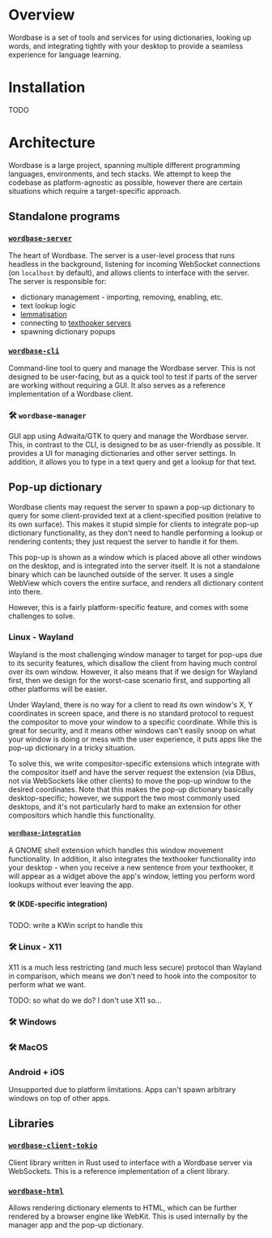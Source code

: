 # Overview

Wordbase is a set of tools and services for using dictionaries, looking up words, and integrating
tightly with your desktop to provide a seamless experience for language learning.

# Installation

TODO

# Architecture

Wordbase is a large project, spanning multiple different programming languages, environments, and
tech stacks. We attempt to keep the codebase as platform-agnostic as possible, however there are
certain situations which require a target-specific approach.

## Standalone programs

### [`wordbase-server`](./crates/wordbase-server)

The heart of Wordbase. The server is a user-level process that runs headless in the background,
listening for incoming WebSocket connections (on `localhost` by default), and allows clients to
interface with the server. The server is responsible for:
- dictionary management - importing, removing, enabling, etc.
- text lookup logic
- [lemmatisation](https://en.wikipedia.org/wiki/Lemmatization)
- connecting to [texthooker servers](https://github.com/KamWithK/TextractorSender)
- spawning dictionary popups

### [`wordbase-cli`](./crates/wordbase-cli)

Command-line tool to query and manage the Wordbase server. This is not designed to be user-facing,
but as a quick tool to test if parts of the server are working without requiring a GUI. It also
serves as a reference implementation of a Wordbase client.

### 🛠️ `wordbase-manager`

GUI app using Adwaita/GTK to query and manage the Wordbase server. This, in contrast to the CLI,
is designed to be as user-friendly as possible. It provides a UI for managing dictionaries and other
server settings. In addition, it allows you to type in a text query and get a lookup for that text.

## Pop-up dictionary

Wordbase clients may request the server to spawn a pop-up dictionary to query for some
client-provided text at a client-specified position (relative to its own surface). This makes it
stupid simple for clients to integrate pop-up dictionary functionality, as they don't need to handle
performing a lookup or rendering contents; they just request the server to handle it for them.

This pop-up is shown as a window which is placed above all other windows on the desktop, and is
integrated into the server itself. It is not a standalone binary which can be launched outside of
the server. It uses a single WebView which covers the entire surface, and renders all dictionary
content into there.

However, this is a fairly platform-specific feature, and comes with some challenges to solve.

### Linux - Wayland

Wayland is the most challenging window manager to target for pop-ups due to its security features,
which disallow the client from having much control over its own window. However, it also means that
if we design for Wayland first, then we design for the worst-case scenario first, and supporting
all other platforms will be easier.

Under Wayland, there is no way for a client to read its own window's X, Y coordinates in screen
space, and there is no standard protocol to request the compositor to move your window to a
specific coordinate. While this is great for security, and it means other windows can't easily snoop
on what your window is doing or mess with the user experience, it puts apps like the pop-up
dictionary in a tricky situation.

To solve this, we write compositor-specific extensions which integrate with the compositor itself
and have the server request the extension (via DBus, not via WebSockets like other clients) to move
the pop-up window to the desired coordinates. Note that this makes the pop-up dictionary basically
desktop-specific; however, we support the two most commonly used desktops, and it's not particularly
hard to make an extension for other compositors which handle this functionality.

#### [`wordbase-integration`](./integrations/wordbase-integration@aecsocket.github.com)

A GNOME shell extension which handles this window movement functionality. In addition, it also
integrates the texthooker functionality into your desktop - when you receive a new sentence from
your texthooker, it will appear as a widget above the app's window, letting you perform word lookups
without ever leaving the app.

#### 🛠️ (KDE-specific integration)

TODO: write a KWin script to handle this

### 🛠️ Linux - X11

X11 is a much less restricting (and much less secure) protocol than Wayland in comparison, which
means we don't need to hook into the compositor to perform what we want.

TODO: so what do we do? I don't use X11 so...

### 🛠️ Windows

### 🛠️ MacOS

### Android + iOS

Unsupported due to platform limitations. Apps can't spawn arbitrary windows on top of other apps.

## Libraries

### [`wordbase-client-tokio`](./crates/wordbase-client-tokio)

Client library written in Rust used to interface with a Wordbase server via WebSockets. This is a
reference implementation of a client library.

### [`wordbase-html`](./crates/wordbase-html)

Allows rendering dictionary elements to HTML, which can be further rendered by a browser engine like
WebKit. This is used internally by the manager app and the pop-up dictionary.
